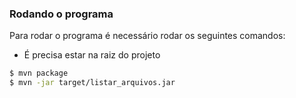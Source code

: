 ### Rodando o programa

Para rodar o programa é necessário rodar os seguintes comandos:
- É precisa estar na raiz do projeto

```sh
$ mvn package
$ mvn -jar target/listar_arquivos.jar
```